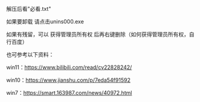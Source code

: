 解压后看"必看.txt"

如果要卸载 请点击unins000.exe

如果有残留，可以 获得管理员所有权 后再右键删除（如何获得管理员所有权，自行百度）

也可参考以下资料：

  win11：https://www.bilibili.com/read/cv22828242/

  win10：https://www.jianshu.com/p/7eda54f91592

  win7：https://smart.163987.com/news/40972.html
